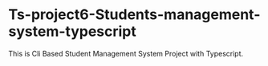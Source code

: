 # Ts-project6-Students-management-system-typescript
This is Cli Based Student Management System Project with Typescript.
